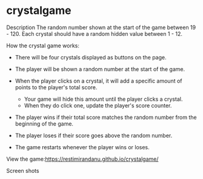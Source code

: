 # crystalgame

Description
The random number shown at the start of the game between 19 - 120. Each crystal should have a random hidden value between 1 - 12.

How the crystal game works:

   * There will be four crystals displayed as buttons on the page.

   * The player will be shown a random number at the start of the game.

   * When the player clicks on a crystal, it will add a specific amount of points to the player's total score. 

     * Your game will hide this amount until the player clicks a crystal.
     * When they do click one, update the player's score counter.

   * The player wins if their total score matches the random number from the beginning of the game.

   * The player loses if their score goes above the random number.

   * The game restarts whenever the player wins or loses.

View the game:https://restimirandanu.github.io/crystalgame/


Screen shots





